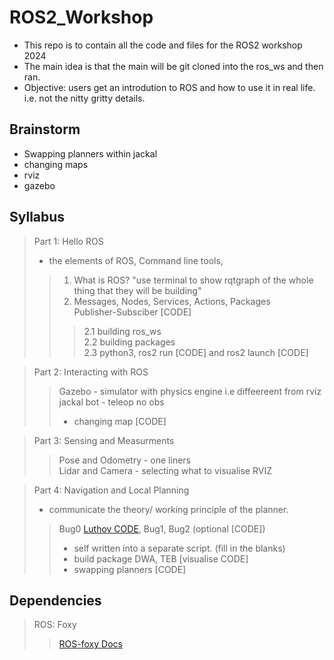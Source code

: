# ROS2_Workshop
- This repo is to contain all the code and files for the ROS2 workshop 2024
- The main idea is that the main will be git cloned into the ros_ws and then ran. 
- Objective: users get an introdution to ROS and how to use it in real life. i.e. not the nitty gritty details. 

## Brainstorm
- Swapping planners within jackal
- changing maps
- rviz 
- gazebo 

## Syllabus
> Part 1: Hello ROS
> -  the elements of ROS, Command line tools, 
>> 1. What is ROS? "use terminal to show rqtgraph of the whole thing that they will be building"  
>> 2. Messages, Nodes, Services, Actions, Packages  
>> Publisher-Subsciber [CODE]
>>> 2.1 building ros_ws  
>>> 2.2 building packages  
>>> 2.3 python3, ros2 run [CODE] and ros2 launch [CODE]

> Part 2: Interacting with ROS
>> Gazebo - simulator with physics engine i.e diffeereent from rviz  
>> jackal bot - teleop no obs
>> - changing map [CODE]

> Part 3: Sensing and Measurments
>> Pose and Odometry - one liners  
>> Lidar and Camera - selecting what to visualise
>> RVIZ

> Part 4: Navigation and Local Planning  
> - communicate the theory/ working principle of the planner. 
>> Bug0 [Luthov CODE](main), Bug1, Bug2 (optional  [CODE]) 
>> - self written into a separate script. (fill in the blanks)
>> - build package
>> DWA, TEB [visualise CODE]
>> - swapping planners [CODE]

## Dependencies


> ROS: Foxy
>> [ROS-foxy Docs](https://docs.ros.org/en/foxy/Tutorials.html)
